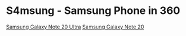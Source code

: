 # S4msung - Samsung Phone in 360

[Samsung Galaxy Note 20 Ultra](http://is.gd/qOEF2z)
[Samsung Galaxy Note 20](http://is.gd/h9OyDm)
